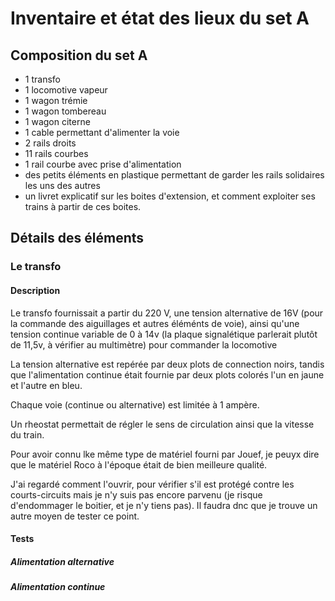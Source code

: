# Inventaire et état des lieux du set A

## Composition du set A

  - 1 transfo 
  - 1 locomotive vapeur
  - 1 wagon trémie
  - 1 wagon tombereau
  - 1 wagon citerne
  - 1 cable permettant d'alimenter la voie
  - 2 rails droits 
  - 11 rails courbes
  - 1 rail courbe avec prise d'alimentation
  - des petits éléments en plastique permettant de garder les rails solidaires les uns des autres
  - un livret explicatif sur les boites d'extension, et comment exploiter ses trains à partir de ces boites.
  
## Détails des éléments

### Le transfo

#### Description 

Le transfo fournissait a partir du 220 V, une tension alternative de 16V (pour la commande des aiguillages et autres éléménts de voie), ainsi qu'une tension continue  variable de 0 à 14v (la plaque signalétique parlerait plutôt de 11,5v, à vérifier au multimètre) pour commander la locomotive

La tension alternative est repérée par deux plots de connection noirs, tandis que l'alimentation continue était fournie par deux plots colorés l'un en jaune et l'autre en bleu.

Chaque voie (continue ou alternative) est limitée à 1 ampère.

Un rheostat permettait de régler le sens de circulation ainsi que la vitesse du train.

Pour avoir connu lke même type de matériel fourni par Jouef, je peuyx dire que le matériel Roco à l'époque était de bien meilleure qualité.

J'ai regardé comment l'ouvrir, pour vérifier s'il est protégé contre les courts-circuits mais je n'y suis pas encore parvenu (je risque d'endommager le boitier, et je n'y tiens pas). Il faudra dnc que je trouve un autre moyen  de tester ce point.

#### Tests

##### Alimentation alternative

##### Alimentation continue

